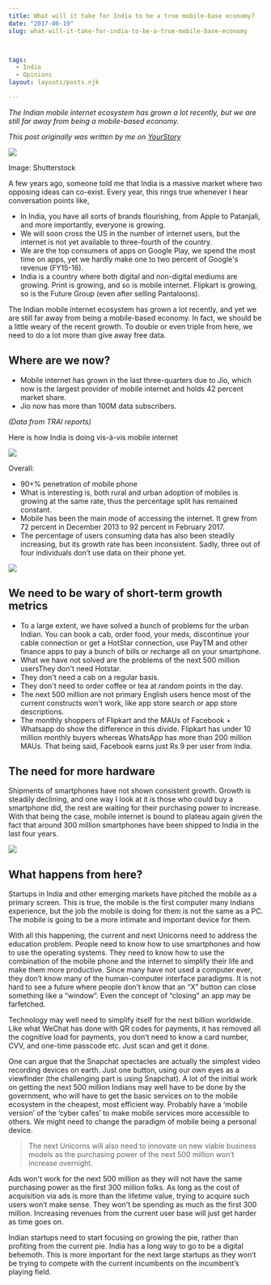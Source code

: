 ```yaml
---
title: What will it take for India to be a true mobile-base economy?
date: "2017-06-19"
slug: what-will-it-take-for-india-to-be-a-true-mobile-base-economy



tags: 
  - India 
  - Opinions
layout: layouts/posts.njk

---
```


_The Indian mobile internet ecosystem has grown a lot recently, but we are still far away from being a mobile-based economy._

_This post originally was written by me on [YourStory](https://yourstory.com/2017/06/india-mobile-base-economy)_


![](/assets/yourstory-affordable-mobile.png)

Image: Shutterstock

A few years ago, someone told me that India is a massive market where two opposing ideas can co-exist. Every year, this rings true whenever I hear conversation points like,

- In India, you have all sorts of brands flourishing, from Apple to Patanjali, and more importantly, everyone is growing.
- We will soon cross the US in the number of internet users, but the internet is not yet available to three-fourth of the country.
- We are the top consumers of apps on Google Play, we spend the most time on apps, yet we hardly make one to two percent of Google's revenue (FY15-16).
- India is a country where both digital and non-digital mediums are growing. Print is growing, and so is mobile internet. Flipkart is growing, so is the Future Group (even after selling Pantaloons).

The Indian mobile internet ecosystem has grown a lot recently, and yet we are still far away from being a mobile-based economy. In fact, we should be a little weary of the recent growth. To double or even triple from here, we need to do a lot more than give away free data.

## Where are we now?

- Mobile internet has grown in the last three-quarters due to Jio, which now is the largest provider of mobile internet and holds 42 percent market share.
- Jio now has more than 100M data subscribers.

_(Data from TRAI reports)_

Here is how India is doing vis-à-vis mobile internet

![](/assets/01-1-1.jpg)

Overall:

- 90+% penetration of mobile phone
- What is interesting is, both rural and urban adoption of mobiles is growing at the same rate, thus the percentage split has remained constant.
- Mobile has been the main mode of accessing the internet. It grew from 72 percent in December 2013 to 92 percent in February 2017.
- The percentage of users consuming data has also been steadily increasing, but its growth rate has been inconsistent. Sadly, three out of four individuals don’t use data on their phone yet.

![](/assets/02-1-1.jpg)

## We need to be wary of short-term growth metrics

- To a large extent, we have solved a bunch of problems for the urban Indian. You can book a cab, order food, your meds, discontinue your cable connection or get a HotStar connection, use PayTM and other finance apps to pay a bunch of bills or recharge all on your smartphone.
- What we have not solved are the problems of the next 500 million usersThey don't need Hotstar.
- They don't need a cab on a regular basis.
- They don't need to order coffee or tea at random points in the day.
- The next 500 million are not primary English users hence most of the current constructs won't work, like app store search or app store descriptions.
- The monthly shoppers of Flipkart and the MAUs of Facebook + Whatsapp do show the difference in this divide. Flipkart has under 10 million monthly buyers whereas WhatsApp has more than 200 million MAUs. That being said, Facebook earns just Rs 9 per user from India.

## The need for more hardware

Shipments of smartphones have not shown consistent growth. Growth is steadily declining, and one way I look at it is those who could buy a smartphone did, the rest are waiting for their purchasing power to increase. With that being the case, mobile internet is bound to plateau again given the fact that around 300 million smartphones have been shipped to India in the last four years.

![](/assets/03-1-1.jpg)

## What happens from here?

Startups in India and other emerging markets have pitched the mobile as a primary screen. This is true, the mobile is the first computer many Indians experience, but the job the mobile is doing for them is not the same as a PC. The mobile is going to be a more intimate and important device for them.

With all this happening, the current and next Unicorns need to address the education problem. People need to know how to use smartphones and how to use the operating systems. They need to know how to use the combination of the mobile phone and the internet to simplify their life and make them more productive. Since many have not used a computer ever, they don’t know many of the human-computer interface paradigms. It is not hard to see a future where people don’t know that an “X” button can close something like a “window”. Even the concept of “closing” an app may be farfetched.

Technology may well need to simplify itself for the next billion worldwide. Like what WeChat has done with QR codes for payments, it has removed all the cognitive load for payments, you don’t need to know a card number, CVV, and one-time passcode etc. Just scan and get it done.

One can argue that the Snapchat spectacles are actually the simplest video recording devices on earth. Just one button, using our own eyes as a viewfinder (the challenging part is using Snapchat). A lot of the initial work on getting the next 500 million Indians may well have to be done by the government, who will have to get the basic services on to the mobile ecosystem in the cheapest, most efficient way. Probably have a ‘mobile version’ of the ‘cyber cafes’ to make mobile services more accessible to others. We might need to change the paradigm of mobile being a personal device.

> The next Unicorns will also need to innovate on new viable business models as the purchasing power of the next 500 million won’t increase overnight.

Ads won't work for the next 500 million as they will not have the same purchasing power as the first 300 million folks. As long as the cost of acquisition via ads is more than the lifetime value, trying to acquire such users won’t make sense. They won't be spending as much as the first 300 million. Increasing revenues from the current user base will just get harder as time goes on.

Indian startups need to start focusing on growing the pie, rather than profiting from the current pie. India has a long way to go to be a digital behemoth. This is more important for the next large startups as they won’t be trying to compete with the current incumbents on the incumbent’s playing field.

